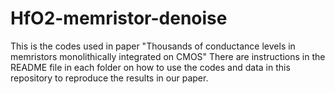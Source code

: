 # HfO2-memristor-denoise
This is the codes used in paper "Thousands of conductance levels in memristors monolithically integrated on CMOS"
There are instructions in the README file in each folder on how to use the codes and data in this repository to reproduce the results in our paper.
